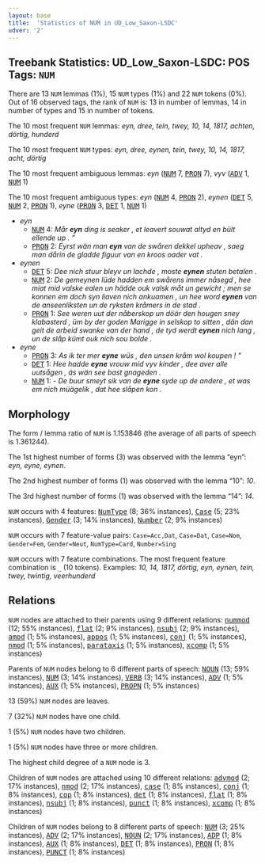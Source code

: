 ```yaml
---
layout: base
title:  'Statistics of NUM in UD_Low_Saxon-LSDC'
udver: '2'
---
```


## Treebank Statistics: UD_Low_Saxon-LSDC: POS Tags: `NUM`

There are 13 `NUM` lemmas (1%), 15 `NUM` types (1%) and 22 `NUM` tokens (0%).
Out of 16 observed tags, the rank of `NUM` is: 13 in number of lemmas, 14 in number of types and 15 in number of tokens.

The 10 most frequent `NUM` lemmas: <em>eyn, dree, tein, twey, 10, 14, 1817, achten, dörtig, hunderd</em>

The 10 most frequent `NUM` types:  <em>eyn, dree, eynen, tein, twey, 10, 14, 1817, acht, dörtig</em>

The 10 most frequent ambiguous lemmas: <em>eyn</em> (<tt><a href="nds_lsdc-pos-NUM.html">NUM</a></tt> 7, <tt><a href="nds_lsdc-pos-PRON.html">PRON</a></tt> 7), <em>vyv</em> (<tt><a href="nds_lsdc-pos-ADV.html">ADV</a></tt> 1, <tt><a href="nds_lsdc-pos-NUM.html">NUM</a></tt> 1)

The 10 most frequent ambiguous types:  <em>eyn</em> (<tt><a href="nds_lsdc-pos-NUM.html">NUM</a></tt> 4, <tt><a href="nds_lsdc-pos-PRON.html">PRON</a></tt> 2), <em>eynen</em> (<tt><a href="nds_lsdc-pos-DET.html">DET</a></tt> 5, <tt><a href="nds_lsdc-pos-NUM.html">NUM</a></tt> 2, <tt><a href="nds_lsdc-pos-PRON.html">PRON</a></tt> 1), <em>eyne</em> (<tt><a href="nds_lsdc-pos-PRON.html">PRON</a></tt> 3, <tt><a href="nds_lsdc-pos-DET.html">DET</a></tt> 1, <tt><a href="nds_lsdc-pos-NUM.html">NUM</a></tt> 1)


* <em>eyn</em>
  * <tt><a href="nds_lsdc-pos-NUM.html">NUM</a></tt> 4: <em>Mår <b>eyn</b> ding is seaker , et leavert souwat altyd en bült ellende up . ”</em>
  * <tt><a href="nds_lsdc-pos-PRON.html">PRON</a></tt> 2: <em>Eyrst wän man <b>eyn</b> van de swåren dekkel upheav , saeg man dårin de gladde figuur van en kroos oader vat .</em>
* <em>eynen</em>
  * <tt><a href="nds_lsdc-pos-DET.html">DET</a></tt> 5: <em>Dee nich stuur bleyv un lachde , moste <b>eynen</b> stuten betalen .</em>
  * <tt><a href="nds_lsdc-pos-NUM.html">NUM</a></tt> 2: <em>De gemeynen lüde hadden em swårens immer nåsegd , hee miat mid valske ealen un hädde ouk valsk måt un gewicht ; men se konnen em doch syn liaven nich ankuamen , un hee word <b>eynen</b> van de anseenliksten un de ryksten kråmers in de stad .</em>
  * <tt><a href="nds_lsdc-pos-PRON.html">PRON</a></tt> 1: <em>See weren uut der nåberskop un döär den hougen sney klabasterd , üm by der goden Marigge in selskop to sitten , dän dan geit de arbeid swanke van der hand , de tyd werdt <b>eynen</b> nich lang , un de slåp kümt ouk nich sou bolde .</em>
* <em>eyne</em>
  * <tt><a href="nds_lsdc-pos-PRON.html">PRON</a></tt> 3: <em>As ik ter mer <b>eyne</b> wüs , den unsen kråm wol koupen ! "</em>
  * <tt><a href="nds_lsdc-pos-DET.html">DET</a></tt> 1: <em>Hee hadde <b>eyne</b> vrouw mid vyv kinder , dee aver alle uutsågen , äs wän see bast gnageden .</em>
  * <tt><a href="nds_lsdc-pos-NUM.html">NUM</a></tt> 1: <em>- De buur smeyt sik van de <b>eyne</b> syde up de andere , et was em nich müägelik , dat hee slåpen kon .</em>

## Morphology

The form / lemma ratio of `NUM` is 1.153846 (the average of all parts of speech is 1.361244).

The 1st highest number of forms (3) was observed with the lemma “eyn”: <em>eyn, eyne, eynen</em>.

The 2nd highest number of forms (1) was observed with the lemma “10”: <em>10</em>.

The 3rd highest number of forms (1) was observed with the lemma “14”: <em>14</em>.

`NUM` occurs with 4 features: <tt><a href="nds_lsdc-feat-NumType.html">NumType</a></tt> (8; 36% instances), <tt><a href="nds_lsdc-feat-Case.html">Case</a></tt> (5; 23% instances), <tt><a href="nds_lsdc-feat-Gender.html">Gender</a></tt> (3; 14% instances), <tt><a href="nds_lsdc-feat-Number.html">Number</a></tt> (2; 9% instances)

`NUM` occurs with 7 feature-value pairs: `Case=Acc,Dat`, `Case=Dat`, `Case=Nom`, `Gender=Fem`, `Gender=Neut`, `NumType=Card`, `Number=Sing`

`NUM` occurs with 7 feature combinations.
The most frequent feature combination is `_` (10 tokens).
Examples: <em>10, 14, 1817, dörtig, eyn, eynen, tein, twey, twintig, veerhunderd</em>


## Relations

`NUM` nodes are attached to their parents using 9 different relations: <tt><a href="nds_lsdc-dep-nummod.html">nummod</a></tt> (12; 55% instances), <tt><a href="nds_lsdc-dep-flat.html">flat</a></tt> (2; 9% instances), <tt><a href="nds_lsdc-dep-nsubj.html">nsubj</a></tt> (2; 9% instances), <tt><a href="nds_lsdc-dep-amod.html">amod</a></tt> (1; 5% instances), <tt><a href="nds_lsdc-dep-appos.html">appos</a></tt> (1; 5% instances), <tt><a href="nds_lsdc-dep-conj.html">conj</a></tt> (1; 5% instances), <tt><a href="nds_lsdc-dep-nmod.html">nmod</a></tt> (1; 5% instances), <tt><a href="nds_lsdc-dep-parataxis.html">parataxis</a></tt> (1; 5% instances), <tt><a href="nds_lsdc-dep-xcomp.html">xcomp</a></tt> (1; 5% instances)

Parents of `NUM` nodes belong to 6 different parts of speech: <tt><a href="nds_lsdc-pos-NOUN.html">NOUN</a></tt> (13; 59% instances), <tt><a href="nds_lsdc-pos-NUM.html">NUM</a></tt> (3; 14% instances), <tt><a href="nds_lsdc-pos-VERB.html">VERB</a></tt> (3; 14% instances), <tt><a href="nds_lsdc-pos-ADV.html">ADV</a></tt> (1; 5% instances), <tt><a href="nds_lsdc-pos-AUX.html">AUX</a></tt> (1; 5% instances), <tt><a href="nds_lsdc-pos-PROPN.html">PROPN</a></tt> (1; 5% instances)

13 (59%) `NUM` nodes are leaves.

7 (32%) `NUM` nodes have one child.

1 (5%) `NUM` nodes have two children.

1 (5%) `NUM` nodes have three or more children.

The highest child degree of a `NUM` node is 3.

Children of `NUM` nodes are attached using 10 different relations: <tt><a href="nds_lsdc-dep-advmod.html">advmod</a></tt> (2; 17% instances), <tt><a href="nds_lsdc-dep-nmod.html">nmod</a></tt> (2; 17% instances), <tt><a href="nds_lsdc-dep-case.html">case</a></tt> (1; 8% instances), <tt><a href="nds_lsdc-dep-conj.html">conj</a></tt> (1; 8% instances), <tt><a href="nds_lsdc-dep-cop.html">cop</a></tt> (1; 8% instances), <tt><a href="nds_lsdc-dep-det.html">det</a></tt> (1; 8% instances), <tt><a href="nds_lsdc-dep-flat.html">flat</a></tt> (1; 8% instances), <tt><a href="nds_lsdc-dep-nsubj.html">nsubj</a></tt> (1; 8% instances), <tt><a href="nds_lsdc-dep-punct.html">punct</a></tt> (1; 8% instances), <tt><a href="nds_lsdc-dep-xcomp.html">xcomp</a></tt> (1; 8% instances)

Children of `NUM` nodes belong to 8 different parts of speech: <tt><a href="nds_lsdc-pos-NUM.html">NUM</a></tt> (3; 25% instances), <tt><a href="nds_lsdc-pos-ADV.html">ADV</a></tt> (2; 17% instances), <tt><a href="nds_lsdc-pos-NOUN.html">NOUN</a></tt> (2; 17% instances), <tt><a href="nds_lsdc-pos-ADP.html">ADP</a></tt> (1; 8% instances), <tt><a href="nds_lsdc-pos-AUX.html">AUX</a></tt> (1; 8% instances), <tt><a href="nds_lsdc-pos-DET.html">DET</a></tt> (1; 8% instances), <tt><a href="nds_lsdc-pos-PRON.html">PRON</a></tt> (1; 8% instances), <tt><a href="nds_lsdc-pos-PUNCT.html">PUNCT</a></tt> (1; 8% instances)

